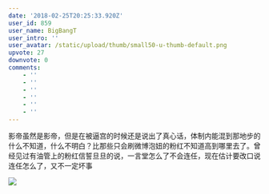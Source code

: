 ```yaml
---
date: '2018-02-25T20:25:33.920Z'
user_id: 859
user_name: BigBangT
user_intro: ''
user_avatar: /static/upload/thumb/small50-u-thumb-default.png
upvote: 27
downvote: 0
comments:
    - ''
    - ''
    - ''
    - ''
    - ''
    - ''
---
```


影帝虽然是影帝，但是在被逼宫的时候还是说出了真心话，体制内能混到那地步的什么不知道，什么不明白？比那些只会刷微博泡妞的粉红不知道高到哪里去了。曾经见过有油管上的粉红信誓旦旦的说，一言堂怎么了不会连任，现在估计要改口说连任怎么了，又不一定坏事

![](https://web.archive.org:443/web/20180227065059im_/https://pincimg.com/posts/39658/2f9aa1a5ea5e931f69548daa4d2c4fec.jpg)
